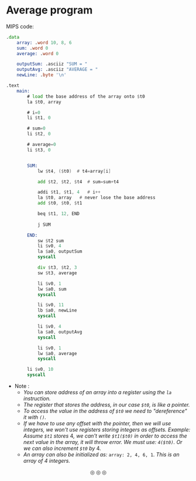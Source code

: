 # Average program

MIPS code:
```asm
.data
	array: .word 10, 8, 6
	sum: .word 0
	average: .word 0

	outputSum: .asciiz "SUM = "
	outputAvg: .asciiz "AVERAGE = "
	newLine: .byte '\n'

.text
	main:
		# load the base address of the array onto $t0
		la $t0, array

		# i=0
		li $t1, 0

		# sum=0
		li $t2, 0

		# average=0
		li $t3, 0


		SUM:
			lw $t4, ($t0)  # t4=array[i]

			add $t2, $t2, $t4  # sum=sum+t4

			addi $t1, $t1, 4   # i++
			la $t0, array   # never lose the base address
			add $t0, $t0, $t1

			beq $t1, 12, END
			
			j SUM

		END:
			sw $t2 sum
			li $v0, 4
			la $a0, outputSum
			syscall

			div $t3, $t2, 3
			sw $t3, average

			li $v0, 1
			lw $a0, sum
			syscall

			li $v0, 11
			lb $a0, newLine
			syscall

			li $v0, 4
			la $a0, outputAvg
			syscall

			li $v0, 1
			lw $a0, average
			syscall

		li $v0, 10
		syscall
```
* Note :
	* _You can store address of an array into a register using the `la` instruction._
	* _The register that stores the address, in our case `$t0`, is like a pointer._
	* _To access the value in the address of `$t0` we need to "dereference" it with `()`._
	* _If we have to use any offset with the pointer, then we will use integers, we won't use registers storing integers as offsets. Example: Assume `$t1` stores_ $4$_, we can't write `$t1($t0)` in order to access the next value in the array, it will throw error. We must use: `4($t0)`. Or we can also increment `$t0` by_ $4$_._
	* _An array can also be initialized as:_ `array: 2, 4, 6, 1`. _This is an array of 4 integers._

<p align="center">
&#9678; &#9678; &#9678;
</p>
